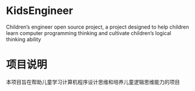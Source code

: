 # KidsEngineer
Children’s engineer open source project, a project designed to help children learn computer programming thinking and cultivate children’s logical thinking ability


# 项目说明
本项目旨在帮助儿童学习计算机程序设计思维和培养儿童逻辑思维能力的项目
